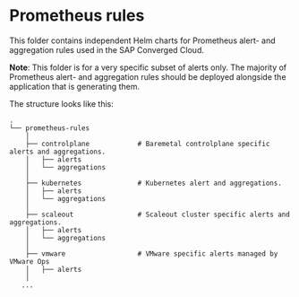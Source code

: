 # Prometheus rules

This folder contains independent Helm charts for Prometheus alert- and aggregation rules used in the SAP Converged Cloud.  

**Note**: This folder is for a very specific subset of alerts only. The majority of Prometheus alert- and aggregation rules should be deployed alongside the application that is generating them.

The structure looks like this:
```
.
└── prometheus-rules
    │
    ├── controlplane            # Baremetal controlplane specific alerts and aggregations.
    │   ├── alerts
    │   └── aggregations
    │
    ├── kubernetes              # Kubernetes alert and aggregations.
    │   ├── alerts
    │   └── aggregations
    │
    ├── scaleout                # Scaleout cluster specific alerts and aggregations.
    │   ├── alerts
    │   └── aggregations
    │
    ├── vmware                  # VMware specific alerts managed by VMware Ops
    │   ├── alerts
    │  
   ...
```
